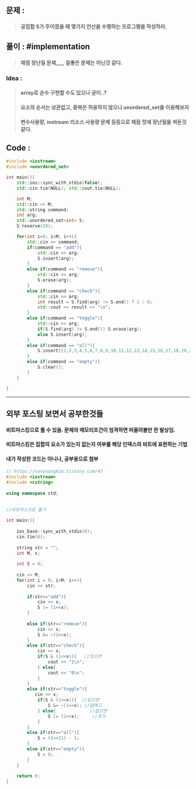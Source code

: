 ## 문제 : 
> #### 공집합 S가 주어졌을 때 몇가지 연산을 수행하는 프로그램을 작성하라.

## 풀이 : #implementation
> #### 채점 장난질 문제,,,,, 질좋은 문제는 아닌것 같다.

### Idea :
> #### array로 순수 구현할 수도 있으나 굳이..?
> #### 요소의 순서는 상관없고, 중복은 허용하지 않으니 unordered_set을 이용해보자
> #### 변수사용량, iostream 리소스 사용량 문제 등등으로 체점 컷에 장난질을 쳐둔것같다.

## Code :
```cpp
#include <iostream>
#include <unordered_set>

int main(){
    std::ios::sync_with_stdio(false);
    std::cin.tie(NULL); std::cout.tie(NULL);

    int M;
    std::cin >> M;
    std::string command;
    int arg;
    std::unordered_set<int> S;
    S.reserve(20);

    for(int i=0; i<M; i++){
        std::cin >> command;
        if(command == "add"){
            std::cin >> arg;
            S.insert(arg);
        }
        else if(command == "remove"){
            std::cin >> arg;
            S.erase(arg);
        }
        else if(command == "check"){
            std::cin >> arg;
            int result = S.find(arg) != S.end() ? 1 : 0;
            std::cout << result << "\n";
        }
        else if(command == "toggle"){
            std::cin >> arg;
            if(S.find(arg) != S.end()) S.erase(arg);
            else S.insert(arg);
        }
        else if(command == "all"){
            S.insert({1,2,3,4,5,6,7,8,9,10,11,12,13,14,15,16,17,18,19,20});
        }
        else if(command == "empty"){
            S.clear();
        }
    }

}
```
----------------------
## 외부 포스팅 보면서 공부한것들
#### 비트마스킹으로 풀 수 있음. 문제의 메모리조건이 엄격하면 떠올려볼만 한 발상임.
#### 비트마스킹은 집합의 요소가 있는지 없는지 여부를 해당 인덱스의 비트에 표현하는 기법
#### 내가 작성한 코드는 아니나, 공부용으로 첨부
```cpp
// https://nanyoungkim.tistory.com/47
#include <iostream>
#include <cstring>
 
using namespace std;
 
 
//비트마스크로 풀기
 
int main(){
    
    ios_base::sync_with_stdio(0);
    cin.tie(0);
    
    string str = "";
    int M, x;
    
    int S = 0;
   
    cin >> M;
    for(int i = 0; i<M; i++){
        cin >> str;
        
        if(str=="add"){
            cin >> x;
            S |= (1<<x);
        }
        
        else if(str=="remove"){
            cin >> x;
            S &= ~(1<<x);
        }
        else if(str=="check"){
            cin >> x;
            if(S & (1<<x)){   //있으면
                cout << "1\n";
            } else{
                cout << "0\n";
            }
        }
        else if(str=="toggle"){
           cin >> x;
            if(S & (1<<x)){  //있으면
                S &= ~(1<<x); //없애고
            } else{             //없으면
                S |= (1<<x);     //추가
            }
        }
        else if(str=="all"){
            S = (1<<21) - 1;
        }
        else if(str=="empty"){
            S = 0;
        }       
    }
    
    return 0;
}
```
